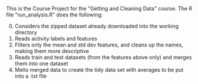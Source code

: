 This is the Course Project for the "Getting and Cleaning Data" course. The R file "run_analysis.R" does the following:

0) Considers the zipped dataset already downloaded into the working directory
1) Reads activity labels and features
2) Filters only the mean and std dev features, and cleans up the names, making them more descriptive
3) Reads train and test datasets (from the features above only) and merges them into one dataset
4) Melts merged data to create the tidy data set with averages to be put into a .txt file
